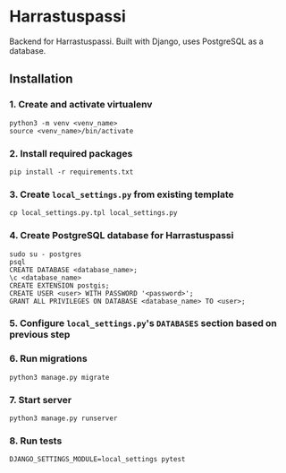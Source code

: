 
# Harrastuspassi

Backend for Harrastuspassi. Built with Django, uses PostgreSQL as a database.

Installation
------------

### 1. Create and activate virtualenv

    python3 -m venv <venv_name>
    source <venv_name>/bin/activate

### 2. Install required packages

    pip install -r requirements.txt

### 3. Create `local_settings.py` from existing template

    cp local_settings.py.tpl local_settings.py

### 4. Create PostgreSQL database for Harrastuspassi

    sudo su - postgres
    psql
    CREATE DATABASE <database_name>;
    \c <database_name>
    CREATE EXTENSION postgis;
    CREATE USER <user> WITH PASSWORD '<password>';
    GRANT ALL PRIVILEGES ON DATABASE <database_name> TO <user>;

### 5. Configure `local_settings.py`'s `DATABASES` section based on previous step

### 6. Run migrations

    python3 manage.py migrate

### 7. Start server

    python3 manage.py runserver

### 8. Run tests
    DJANGO_SETTINGS_MODULE=local_settings pytest
